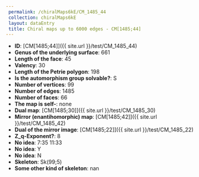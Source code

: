 ```yaml
--- 
 permalink: /chiralMaps6kE/CM_1485_44 
 collection: chiralMaps6kE
 layout: dataEntry
 title: Chiral maps up to 6000 edges - CM[1485;44]
---
```


- **ID**: [CM[1485;44]]({{ site.url }}/test/CM_1485_44)
- **Genus of the underlying surface**: 661
- **Length of the face**: 45
- **Valency**: 30
- **Length of the Petrie polygon**: 198
- **Is the automorphism group solvable?**: S
- **Number of vertices**: 99
- **Number of edges**: 1485
- **Number of faces**: 66
- **The map is self-**: none
- **Dual map**: [CM[1485;30]]({{ site.url }}/test/CM_1485_30)
- **Mirror (enantihomorphic) map**: [CM[1485;42]]({{ site.url }}/test/CM_1485_42)
- **Dual of the mirror image**: [CM[1485;22]]({{ site.url }}/test/CM_1485_22)
- **Z_q-Exponent?**: 8
- **No idea**:  7:35 11:33
- **No idea**: Y
- **No idea**: N
- **Skeleton**: Sk(99;5)
- **Some other kind of skeleton**: nan
